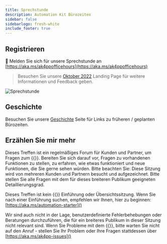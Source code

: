 ```yaml
---
title: Sprechstunde
description: Automation Kit Bürozeiten
sidebar: false
sidebarlogo: fresh-white
include_footer: true
---
```

## Registrieren

<g-emoji class="g-emoji" alias="calendar" fallback-src="https://github.githubassets.com/images/icons/emoji/unicode/1f4c6.png">📆</g-emoji> Melden Sie sich für unsere Sprechstunde an [https://aka.ms/ak4ppofficehours](https://aka.ms/ak4ppofficehours)

> Besuchen Sie unsere [Oktober 2022](/de/office-hours/november-2022) Landing Page für weitere Informationen und Feedback geben.

![Sprechstunde](/images/office-hours.png)

## Geschichte

Besuchen Sie unsere [Geschichte](/de/office-hours/history) Seite für Links zu früheren / geplanten Bürozeiten.

## Erzählen Sie mir mehr

Dieses Treffen ist ein regelmäßiges Forum für Kunden und Partner, um Fragen zum {{<product-name>}}. Bereiten Sie sich darauf vor, Fragen zu vorhandenen Funktionen zu stellen, zu erfahren, wie etwas funktioniert und neue Funktionen, die Sie gerne sehen würden. Bitte beachten Sie: Diese Sitzung wird von mehreren Kunden und Partnern besucht und aufgezeichnet. Bitte stellen Sie alle Fragen mit dem für dieses breiteren Publikum geeigneten Detaillierungsgrad.

Dieses Treffen ist kein {{<product-name>}} Einführung oder Übersichtssitzung. Wenn Sie nach einer Einführung suchen, empfehlen wir Ihnen, hier zu beginnen: [https://aka.ms/automation-starter]()

Wir sind auch nicht in der Lage, benutzerdefinierte Fehlerbehebungen oder Beratungen durchzuführen, die für ein breiteres Publikum in dieser Sitzung nicht relevant sind. Wenn Sie Probleme mit dem {{<product-name>}}, bitte warten Sie nicht auf den Anruf - stellen Sie Ihr Problem oder Ihre Fragen stattdessen über [https://aka.ms/ak4pp-issues]()
